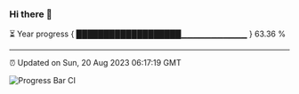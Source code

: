 ### Hi there 👋

⏳ Year progress { ███████████████████▁▁▁▁▁▁▁▁▁▁▁ } 63.36 %

---

⏰ Updated on Sun, 20 Aug 2023 06:17:19 GMT

![Progress Bar CI](https://github.com/liununu/liununu/workflows/Progress%20Bar%20CI/badge.svg)
